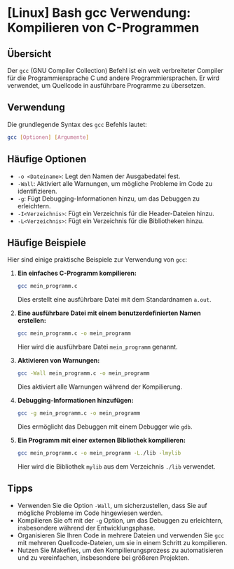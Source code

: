 # [Linux] Bash gcc Verwendung: Kompilieren von C-Programmen

## Übersicht
Der `gcc` (GNU Compiler Collection) Befehl ist ein weit verbreiteter Compiler für die Programmiersprache C und andere Programmiersprachen. Er wird verwendet, um Quellcode in ausführbare Programme zu übersetzen.

## Verwendung
Die grundlegende Syntax des `gcc` Befehls lautet:

```bash
gcc [Optionen] [Argumente]
```

## Häufige Optionen
- `-o <Dateiname>`: Legt den Namen der Ausgabedatei fest.
- `-Wall`: Aktiviert alle Warnungen, um mögliche Probleme im Code zu identifizieren.
- `-g`: Fügt Debugging-Informationen hinzu, um das Debuggen zu erleichtern.
- `-I<Verzeichnis>`: Fügt ein Verzeichnis für die Header-Dateien hinzu.
- `-L<Verzeichnis>`: Fügt ein Verzeichnis für die Bibliotheken hinzu.

## Häufige Beispiele
Hier sind einige praktische Beispiele zur Verwendung von `gcc`:

1. **Ein einfaches C-Programm kompilieren:**

   ```bash
   gcc mein_programm.c
   ```

   Dies erstellt eine ausführbare Datei mit dem Standardnamen `a.out`.

2. **Eine ausführbare Datei mit einem benutzerdefinierten Namen erstellen:**

   ```bash
   gcc mein_programm.c -o mein_programm
   ```

   Hier wird die ausführbare Datei `mein_programm` genannt.

3. **Aktivieren von Warnungen:**

   ```bash
   gcc -Wall mein_programm.c -o mein_programm
   ```

   Dies aktiviert alle Warnungen während der Kompilierung.

4. **Debugging-Informationen hinzufügen:**

   ```bash
   gcc -g mein_programm.c -o mein_programm
   ```

   Dies ermöglicht das Debuggen mit einem Debugger wie `gdb`.

5. **Ein Programm mit einer externen Bibliothek kompilieren:**

   ```bash
   gcc mein_programm.c -o mein_programm -L./lib -lmylib
   ```

   Hier wird die Bibliothek `mylib` aus dem Verzeichnis `./lib` verwendet.

## Tipps
- Verwenden Sie die Option `-Wall`, um sicherzustellen, dass Sie auf mögliche Probleme im Code hingewiesen werden.
- Kompilieren Sie oft mit der `-g` Option, um das Debuggen zu erleichtern, insbesondere während der Entwicklungsphase.
- Organisieren Sie Ihren Code in mehrere Dateien und verwenden Sie `gcc` mit mehreren Quellcode-Dateien, um sie in einem Schritt zu kompilieren.
- Nutzen Sie Makefiles, um den Kompilierungsprozess zu automatisieren und zu vereinfachen, insbesondere bei größeren Projekten.
